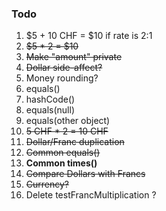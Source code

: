 ### Todo

1. $5 + 10 CHF = $10 if rate is 2:1
2. ~~$5 \* 2 = $10~~
3. ~~Make "amount" private~~
4. ~~Dollar side-affect?~~
5. Money rounding?
6. equals()
7. hashCode()
8. equals(null)
9. equals(other object)
10. ~~5 CHF \* 2 = 10 CHF~~
11. ~~Dollar/Franc duplication~~
12. ~~Common equals()~~
13. **Common times()**
14. ~~Compare Dollars with Francs~~
15. ~~Currency?~~
16. Delete testFrancMultiplication ?
